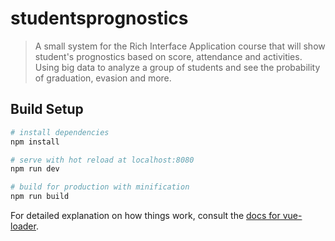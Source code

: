 # studentsprognostics

> A small system for the Rich Interface Application course that will show student's prognostics based on score, attendance and activities. Using big data to analyze a group of students and see the probability of graduation, evasion and more.

## Build Setup

``` bash
# install dependencies
npm install

# serve with hot reload at localhost:8080
npm run dev

# build for production with minification
npm run build
```

For detailed explanation on how things work, consult the [docs for vue-loader](http://vuejs.github.io/vue-loader).
